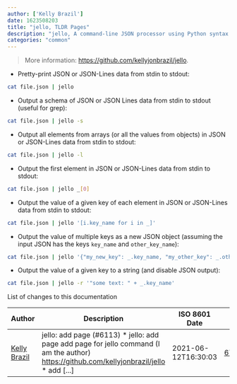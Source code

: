 ```yaml
---
author: ['Kelly Brazil']
date: 1623508203
title: "jello, TLDR Pages"
description: "jello, A command-line JSON processor using Python syntax."
categories: "common"
---
```

> More information: <https://github.com/kellyjonbrazil/jello>.

- Pretty-print JSON or JSON-Lines data from stdin to stdout:

```bash
cat file.json | jello
```

- Output a schema of JSON or JSON Lines data from stdin to stdout (useful for grep):

```bash
cat file.json | jello -s
```

- Output all elements from arrays (or all the values from objects) in JSON or JSON-Lines data from stdin to stdout:

```bash
cat file.json | jello -l
```

- Output the first element in JSON or JSON-Lines data from stdin to stdout:

```bash
cat file.json | jello _[0]
```

- Output the value of a given key of each element in JSON or JSON-Lines data from stdin to stdout:

```bash
cat file.json | jello '[i.key_name for i in _]'
```

- Output the value of multiple keys as a new JSON object (assuming the input JSON has the keys `key_name` and `other_key_name`):

```bash
cat file.json | jello '{"my_new_key": _.key_name, "my_other_key": _.other_key_name}'
```

- Output the value of a given key to a string (and disable JSON output):

```bash
cat file.json | jello -r '"some text: " + _.key_name'
```
List of changes to this documentation


Author | Description | ISO 8601 Date | GitHub link
------|-----|-----|-----
[Kelly Brazil](mailto:kellyjonbrazil@gmail.com) | jello: add page (#6113) * jello: add page add page for jello command (I am the author) https://github.com/kellyjonbrazil/jello * add [...] | 2021-06-12T16:30:03 | [675c18582c4e](https://github.com/tldr-pages/tldr/commit/675c18582c4e892df92d2ad8ecebcc8bd8d8e669)


